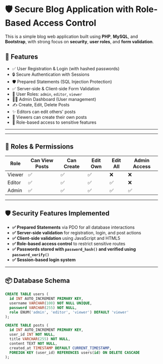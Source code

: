 # 🛡️ Secure Blog Application with Role-Based Access Control

This is a simple blog web application built using **PHP**, **MySQL**, and **Bootstrap**, with strong focus on **security**, **user roles**, and **form validation**.

## 🚀 Features

- ✅ User Registration & Login (with hashed passwords)
- 🔒 Secure Authentication with Sessions
- 🛡️ Prepared Statements (SQL Injection Protection)
- ✅ Server-side & Client-side Form Validation
- 👤 User Roles: `admin`, `editor`, `viewer`
- 🧑‍💼 Admin Dashboard (User management)
- ✍️ Create, Edit, Delete Posts
- ✨ Editors can edit others' posts
- 👀 Viewers can create their own posts
- 🔐 Role-based access to sensitive features

---


---

## 🧠 Roles & Permissions

| Role     | Can View Posts | Can Create | Edit Own | Edit All | Admin Access |
|----------|----------------|------------|----------|----------|--------------|
| Viewer   | ✅             | ✅         | ✅       | ❌       | ❌           |
| Editor   | ✅             | ✅         | ✅       | ✅       | ❌           |
| Admin    | ✅             | ✅         | ✅       | ✅       | ✅           |

---

## 🛡️ Security Features Implemented

- **✅ Prepared Statements** via PDO for all database interactions
- **✅ Server-side validation** for registration, login, and post actions
- **✅ Client-side validation** using JavaScript and HTML5
- **✅ Role-based access control** to restrict sensitive routes
- **✅ Passwords stored with `password_hash()` and verified using `password_verify()`**
- **✅ Session-based login system**

---

## 📦 Database Schema

```sql
CREATE TABLE users (
  id INT AUTO_INCREMENT PRIMARY KEY,
  username VARCHAR(100) NOT NULL UNIQUE,
  password VARCHAR(255) NOT NULL,
  role ENUM('admin', 'editor', 'viewer') DEFAULT 'viewer'
);

CREATE TABLE posts (
  id INT AUTO_INCREMENT PRIMARY KEY,
  user_id INT NOT NULL,
  title VARCHAR(255) NOT NULL,
  content TEXT NOT NULL,
  created_at TIMESTAMP DEFAULT CURRENT_TIMESTAMP,
  FOREIGN KEY (user_id) REFERENCES users(id) ON DELETE CASCADE
);


